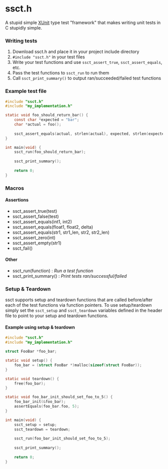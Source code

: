 # ssct.h
A stupid simple [XUnit](https://en.wikipedia.org/wiki/XUnit) type test "framework" that makes writing unit tests in C stupidly simple.

### Writing tests
1. Download ssct.h and place it in your project include directory
2. `#include "ssct.h"` in your test files
3. Write your test functions and use `ssct_assert_true`, `ssct_assert_equals`, etc.
4. Pass the test functions to `ssct_run` to run them
5. Call `ssct_print_summary()` to output ran/succeeded/failed test functions

### Example test file
```C
#include "ssct.h"
#include "my_implementation.h"

static void foo_should_return_bar() {
    const char *expected = "bar";
    char *actual = foo();
    
    ssct_assert_equals(actual, strlen(actual), expected, strlen(expected));
}

int main(void) {
    ssct_run(foo_should_return_bar);
    
    ssct_print_summary();
    
    return 0;
}
```

### Macros
#### Assertions
- ssct_assert_true(test)
- ssct_assert_false(test)
- ssct_assert_equals(int1, int2)
- ssct_assert_equals(float1, float2, delta)
- ssct_assert_equals(str1, str1_len, str2, str2_len)
- ssct_assert_zero(int)
- ssct_assert_empty(str1)
- ssct_fail()

#### Other
- ssct_run(function) : *Run a test function*
- ssct_print_summary() : *Print tests ran/successful/failed*

### Setup & Teardown
ssct supports setup and teardown functions that are called before/after each of the test functions via function pointers. To use setup/teardown simply set the `ssct_setup` and `ssct_teardown` variables defined in the header file to point to your setup and teardown functions. 

#### Example using setup & teardown
```C
#include "ssct.h"
#include "my_implementation.h"

struct FooBar *foo_bar;

static void setup() {
    foo_bar = (struct FooBar *)malloc(sizeof(struct FooBar));
}

static void teardown() {
    free(foo_bar);
}

static void foo_bar_init_should_set_foo_to_5() {
    foo_bar_init(&foo_bar);
    assertEquals(foo_bar.foo, 5);
}

int main(void) {
    ssct_setup = setup;
    ssct_teardown = teardown;
    
    ssct_run(foo_bar_init_should_set_foo_to_5);
    
    ssct_print_summary();
    
    return 0;
}
```
